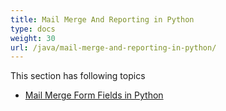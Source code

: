 ```yaml
---
title: Mail Merge And Reporting in Python
type: docs
weight: 30
url: /java/mail-merge-and-reporting-in-python/
---
```


This section has following topics

- [Mail Merge Form Fields in Python](https://docs.aspose.com/words/java/mail-merge-form-fields-in-python/)


